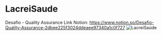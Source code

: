 # LacreiSaude
Desafio - Quality Assurance
Link Notion: https://www.notion.so/Desafio-Quality-Assurance-2dbee225f3024ddeaee97340a1c0f727
![LacreiSaúde](https://user-images.githubusercontent.com/64796700/211828032-b88ab369-39f4-4b40-8394-ed67f33b9247.gif)